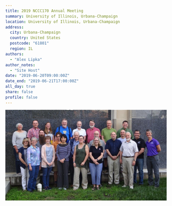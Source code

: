 ```yaml
---
title: 2019 NCCC170 Annual Meeting
summary: University of Illinois, Urbana-Champaign
location: University of Illinois, Urbana-Champaign
address:
  city: Urbana-Champaign
  country: United States
  postcode: "61801"
  region: IL
authors:
  - "Alex Lipka"
author_notes:
  - "Site Host"
date: "2019-06-20T09:00:00Z"
date_end: "2019-06-21T17:00:00Z"
all_day: true
share: false
profile: false
---
```


![2019 Attendees](DSC05614sm.jpg)